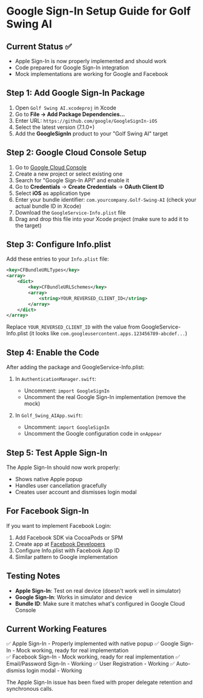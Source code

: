 # Google Sign-In Setup Guide for Golf Swing AI

## Current Status ✅
- Apple Sign-In is now properly implemented and should work
- Code prepared for Google Sign-In integration
- Mock implementations are working for Google and Facebook

## Step 1: Add Google Sign-In Package

1. Open `Golf Swing AI.xcodeproj` in Xcode
2. Go to **File → Add Package Dependencies...**
3. Enter URL: `https://github.com/google/GoogleSignIn-iOS`
4. Select the latest version (7.1.0+)
5. Add the **GoogleSignIn** product to your "Golf Swing AI" target

## Step 2: Google Cloud Console Setup

1. Go to [Google Cloud Console](https://console.cloud.google.com/)
2. Create a new project or select existing one
3. Search for "Google Sign-In API" and enable it
4. Go to **Credentials** → **Create Credentials** → **OAuth Client ID**
5. Select **iOS** as application type
6. Enter your bundle identifier: `com.yourcompany.Golf-Swing-AI` (check your actual bundle ID in Xcode)
7. Download the `GoogleService-Info.plist` file
8. Drag and drop this file into your Xcode project (make sure to add it to the target)

## Step 3: Configure Info.plist

Add these entries to your `Info.plist` file:

```xml
<key>CFBundleURLTypes</key>
<array>
    <dict>
        <key>CFBundleURLSchemes</key>
        <array>
            <string>YOUR_REVERSED_CLIENT_ID</string>
        </array>
    </dict>
</array>
```

Replace `YOUR_REVERSED_CLIENT_ID` with the value from GoogleService-Info.plist (it looks like `com.googleusercontent.apps.123456789-abcdef...`)

## Step 4: Enable the Code

After adding the package and GoogleService-Info.plist:

1. In `AuthenticationManager.swift`:
   - Uncomment: `import GoogleSignIn`
   - Uncomment the real Google Sign-In implementation (remove the mock)

2. In `Golf_Swing_AIApp.swift`:
   - Uncomment: `import GoogleSignIn`
   - Uncomment the Google configuration code in `onAppear`

## Step 5: Test Apple Sign-In

The Apple Sign-In should now work properly:
- Shows native Apple popup
- Handles user cancellation gracefully
- Creates user account and dismisses login modal

## For Facebook Sign-In

If you want to implement Facebook Login:

1. Add Facebook SDK via CocoaPods or SPM
2. Create app at [Facebook Developers](https://developers.facebook.com/)
3. Configure Info.plist with Facebook App ID
4. Similar pattern to Google implementation

## Testing Notes

- **Apple Sign-In**: Test on real device (doesn't work well in simulator)
- **Google Sign-In**: Works in simulator and device
- **Bundle ID**: Make sure it matches what's configured in Google Cloud Console

## Current Working Features

✅ Apple Sign-In - Properly implemented with native popup
✅ Google Sign-In - Mock working, ready for real implementation  
✅ Facebook Sign-In - Mock working, ready for real implementation
✅ Email/Password Sign-In - Working
✅ User Registration - Working
✅ Auto-dismiss login modal - Working

The Apple Sign-In issue has been fixed with proper delegate retention and synchronous calls.